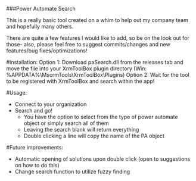 ###Power Automate Search

This is a really basic tool created on a whim to help out my company team and hopefully many others.

There are quite a few features I would like to add, so be on the look out for those- also, please feel free to suggest commits/changes and new features/bug fixes/optimizations!



#Installation:
Option 1:
Download paSearch.dll from the releases tab and move the file into your XrmToolBox plugin directory (Win: %APPDATA%\MscrmTools\XrmToolBox\Plugins)
Option 2:
Wait for the tool to be registered with XrmToolBox and search within the app!

#Usage:
- Connect to your organization
- Search and go!
  - You have the option to select from the type of power automate object or simply search all of them
  - Leaving the search blank will return everything
  - Double clicking a line will copy the name of the PA object
 
#Future improvements:
- Automatic opening of solutions upon double click (open to suggestions on how to do this)
- Change search function to utilize fuzzy finding

